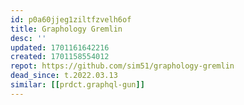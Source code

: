 ```yaml
---
id: p0a60jjeg1ziltfzvelh6of
title: Graphology Gremlin
desc: ''
updated: 1701161642216
created: 1701158554012
repot: https://github.com/sim51/graphology-gremlin
dead_since: t.2022.03.13
similar: [[prdct.graphql-gun]]
---
```

